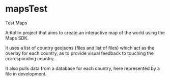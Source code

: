 # mapsTest
 Test Maps

A Kotlin project that aims to create an interactive map of the world using the Maps SDK.

It uses a list of country geojsons (files and list of files) which act as the overlay for each country, as to provide visual feedback to touching the corresponding country.

It also pulls data from a database for each country, here represented by a file in development.
